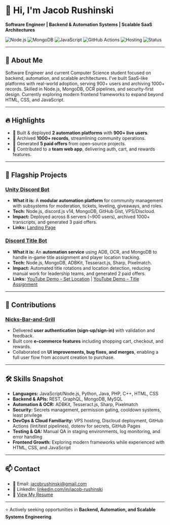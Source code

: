 # 👋 Hi, I'm Jacob Rushinski

**Software Engineer | Backend & Automation Systems | Scalable SaaS Architectures**

![Node.js](https://img.shields.io/badge/Node.js-43853D?logo=node.js&logoColor=white)
![MongoDB](https://img.shields.io/badge/MongoDB-4EA94B?logo=mongodb&logoColor=white)
![JavaScript](https://img.shields.io/badge/JavaScript-F7DF1E?logo=javascript&logoColor=black)
![GitHub Actions](https://img.shields.io/badge/GitHub%20Actions-2088FF?logo=github-actions&logoColor=white)
![Hosting](https://img.shields.io/badge/Hosting-VPS%20%7C%20Discloud-blue)
![Status](https://img.shields.io/badge/Status-Actively%20Seeking-success)

---

## 🚀 About Me
Software Engineer and current Computer Science student focused on backend, automation, and scalable architectures. I’ve built SaaS-like platforms with real-world adoption, serving 900+ users and archiving 1000+ records. Skilled in Node.js, MongoDB, OCR pipelines, and security-first design. Currently exploring modern frontend frameworks to expand beyond HTML, CSS, and JavaScript.

---

## 🔥 Highlights
- 🚀 Built & deployed **2 automation platforms** with **900+ live users**.  
- 📂 Archived **1000+ records**, streamlining community operations.  
- 💼 Generated **5 paid offers** from open-source projects.  
- 🤝 Contributed to a **team web app**, delivering auth, cart, and rewards features.  

---

## 🔑 Flagship Projects

### [Unity Discord Bot](https://github.com/rushinski/Discord-Bot-Unity)
- **What it is:** A **modular automation platform** for community management with subsystems for moderation, tickets, leveling, giveaways, and roles.
- **Tech:** Node.js, discord.js v14, MongoDB, GitHub Gist, VPS/Discloud.
- **Impact:** Deployed across 8 servers (~900 users), archived 1000+ transcripts, and generated 3 paid offers.
- **Links:** [Landing Page](https://rushinski.github.io/Unity-Landing-Page/)

### [Discord Title Bot](https://github.com/rushinski/Discord-Title-Bot)
- **What it is:** An **automation service** using ADB, OCR, and MongoDB to handle in-game title assignment and player location tracking.
- **Tech:** Node.js, MongoDB, ADBKit, Tesseract.js, Sharp, Pixelmatch.
- **Impact:** Automated title rotations and location detection, reducing manual work for leadership teams, and generated 2 paid offers.
- **Links:** [YouTube Demo – Set Location](https://youtu.be/qWGF4W2bfXI) | [YouTube Demo – Title Assignment](https://youtu.be/NFrKKCJ1rGU)

---

## 🤝 Contributions

### [Nicks-Bar-and-Grill](https://github.com/bluemario8/Nicks-Bar-and-Grill)
- Delivered **user authentication (sign-up/sign-in)** with validation and feedback.  
- Built core **e-commerce features** including shopping cart, checkout, and rewards.  
- Collaborated on **UI improvements, bug fixes, and merges**, enabling a full user flow from account creation to purchase.  

---

## 🛠 Skills Snapshot
- **Languages:** JavaScript/Node.js, Python, Java, PHP, C++, HTML, CSS
- **Backend & APIs:** REST, GraphQL, MongoDB, MySQL
- **Automation & OCR:** ADBKit, Tesseract.js, Sharp, Pixelmatch
- **Security:** Secrets management, permission gating, cooldown systems, least privilege
- **DevOps & Cloud Familiarity:** VPS hosting, Discloud deployment, GitHub Actions (lint/test pipelines), dotenv for secrets, GitHub Pages
- **Testing & QA:** Manual QA in staging environments, log monitoring, and error handling
- **Frontend Growth:** Exploring modern frameworks while experienced with HTML, CSS, and JavaScript

---

## 📫 Contact
- 📧 Email: [jacobrushinski@gmail.com](mailto:jacobrushinski@gmail.com)
- 💼 LinkedIn: [linkedin.com/in/jacob-rushinski](https://www.linkedin.com/in/jacob-rushinski/)
- 📄 [View My Resume](https://drive.google.com/file/d/1Wi8R5CEynK0YC4bSo9FBB7-yscoaWAwR/view?usp=sharing)

---

⭐ Actively seeking opportunities in **Backend, Automation, and Scalable Systems Engineering**.
